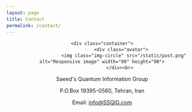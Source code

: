 ```yaml
---
layout: page
title: Contact
permalink: /contact/
---
```


<center>
 
	<div class="container">
                  <div class="avatar">
                    <img class="img-circle" src="/static/post.png" alt="Responsive image" width="90" height="90">
                  </div><br> 
  
Saeed's Quantum Information Group <br> 

P.O.Box 19395-0560, Tehran, Iran  <br>
  
Email: info@SSQIG.com
  




<br><br><br><br>
<br><br><br><br><br><br><br><br><br><br><br><br><br><br><br><br><br><br><br><br><br><br><br><br><br><br>


